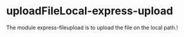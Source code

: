 # uploadFileLocal-express-upload

The module express-fileupload is to upload the file on the local path.!
